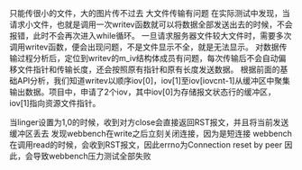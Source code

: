 只能传很小的文件，大的图片传不过去
大文件传输有问题
在实际测试中发现，当请求小文件，也就是调用一次writev函数就可以将数据全部发送出去的时候，不会报错，此时不会再次进入while循环。
一旦请求服务器文件较大文件时，需要多次调用writev函数，便会出现问题，不是文件显示不全，就是无法显示。
对数据传输过程分析后，定位到writev的m_iv结构体成员有问题，每次传输后不会自动偏移文件指针和传输长度，还会按照原有指针和原有长度发送数据。
根据前面的基础API分析，我们知道writev以顺序iov[0]，iov[1]至iov[iovcnt-1]从缓冲区中聚集输出数据。项目中，申请了2个iov，其中iov[0]为存储报文状态行的缓冲区，iov[1]指向资源文件指针。

当linger设置为1,0的时候，收到对方close会直接返回RST报文，并且将当前发送缓冲区丢去
发现webbench在write之后立刻关闭连接，因为是短连接
webbench在调用read的时候，会收到RST报文，因此errno为Connection reset by peer
因此，会导致webbench压力测试全部失败

